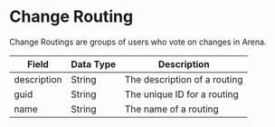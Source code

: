 # Change Routing
Change Routings are groups of users who vote on changes in Arena. 


| Field<br> | Data Type<br> | Description<br> |
|  --- |  --- |  --- | 
| description<br> | String<br> | The description of a routing<br> |
| guid<br> | String<br> | The unique ID for a routing<br> |
| name<br> | String<br> | The name of a routing<br> |

